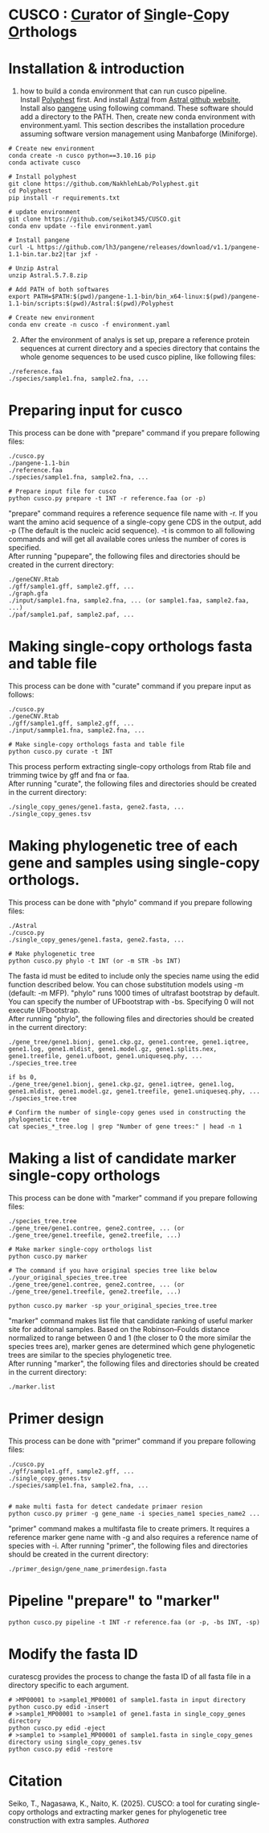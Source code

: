 # CUSCO : <ins>Cu</ins>rator of <ins>S</ins>ingle-<ins>C</ins>opy <ins>O</ins>rthologs

# Installation & introduction
1. how to build a conda environment that can run cusco pipeline.  
Install [Polyphest][Polyphest] first. And install [Astral][Astral] from [Astral github website][AstralHP], Install also [pangene][pangene] using following command. These software should add a directory to the PATH. Then, create new conda environment with environment.yaml. This section describes the installation procedure assuming software version management using Manbaforge (Miniforge).
```
# Create new environment
conda create -n cusco python==3.10.16 pip
conda activate cusco

# Install polyphest
git clone https://github.com/NakhlehLab/Polyphest.git
cd Polyphest
pip install -r requirements.txt

# update environment
git clone https://github.com/seikot345/CUSCO.git
conda env update --file environment.yaml

# Install pangene
curl -L https://github.com/lh3/pangene/releases/download/v1.1/pangene-1.1-bin.tar.bz2|tar jxf -

# Unzip Astral
unzip Astral.5.7.8.zip

# Add PATH of both softwares
export PATH=$PATH:$(pwd)/pangene-1.1-bin/bin_x64-linux:$(pwd)/pangene-1.1-bin/scripts:$(pwd)/Astral:$(pwd)/Polyphest

# Create new environment
conda env create -n cusco -f environment.yaml
```
2. After the environment of analys is set up, prepare a reference protein sequences at current directory and a species directory that contains the whole genome sequences to be used cusco pipline, like following files:
```
./reference.faa
./species/sample1.fna, sample2.fna, ... 
```
# Preparing input for cusco 
This process can be done with "prepare" command if you prepare following files:
```
./cusco.py
./pangene-1.1-bin
./reference.faa
./species/sample1.fna, sample2.fna, ... 

# Prepare input file for cusco  
python cusco.py prepare -t INT -r reference.faa (or -p)
```
"prepare" command requires a reference sequence file name with -r. If you want the amino acid sequence of a single-copy gene CDS in the output, add -p (The default is the nucleic acid sequence). -t is common to all following commands and will get all available cores unless the number of cores is specified.  
After running "pupepare", the following files and directories should be created in the current directory: 
```
./geneCNV.Rtab
./gff/sample1.gff, sample2.gff, ...
./graph.gfa
./input/sample1.fna, sample2.fna, ... (or sample1.faa, sample2.faa, ...)
./paf/sample1.paf, sample2.paf, ...
```

# Making single-copy orthologs fasta and table file
This process can be done  with "curate" command if you prepare input as follows:
```
./cusco.py
./geneCNV.Rtab
./gff/sample1.gff, sample2.gff, ...
./input/sammple1.fna, sample2.fna, ...  

# Make single-copy orthologs fasta and table file
python cusco.py curate -t INT 
```
This process perform extracting single-copy orthologs from Rtab file and trimming twice by gff and fna or faa.  
After running "curate", the following files and directories should be created in the current directory: 
```
./single_copy_genes/gene1.fasta, gene2.fasta, ...
./single_copy_genes.tsv
```

# Making phylogenetic tree of each gene and samples using single-copy orthologs.
This process can be done with "phylo" command if you prepare following files:
```
./Astral
./cusco.py
./single_copy_genes/gene1.fasta, gene2.fasta, ...

# Make phylogenetic tree
python cusco.py phylo -t INT (or -m STR -bs INT)
```
The fasta id must be edited to include only the species name using the edid function described below. You can chose substitution models using -m (default: -m MFP). "phylo" runs 1000 times of ultrafast bootstrap by default. You can specify the number of UFbootstrap with -bs. Specifying 0 will not execute UFbootstrap.  
After running "phylo", the following files and directories should be created in the current directory: 
```
./gene_tree/gene1.bionj, gene1.ckp.gz, gene1.contree, gene1.iqtree, gene1.log, gene1.mldist, gene1.model.gz, gene1.splits.nex, gene1.treefile, gene1.ufboot, gene1.uniqueseq.phy, ...
./species_tree.tree

if bs 0,
./gene_tree/gene1.bionj, gene1.ckp.gz, gene1.iqtree, gene1.log, gene1.mldist, gene1.model.gz, gene1.treefile, gene1.uniqueseq.phy, ...
./species_tree.tree

# Confirm the number of single-copy genes used in constructing the phylogenetic tree
cat species_*_tree.log | grep "Number of gene trees:" | head -n 1
```

# Making a list of candidate marker single-copy orthologs
This process can be done with "marker" command if you prepare following files:
```
./species_tree.tree
./gene_tree/gene1.contree, gene2.contree, ... (or ./gene_tree/gene1.treefile, gene2.treefile, ...)

# Make marker single-copy orthologs list
python cusco.py marker

# The command if you have original species tree like below
./your_original_species_tree.tree
./gene_tree/gene1.contree, gene2.contree, ... (or ./gene_tree/gene1.treefile, gene2.treefile, ...)

python cusco.py marker -sp your_original_species_tree.tree
```
"marker" command makes list file that candidate ranking of useful marker site for additonal samples. Based on the Robinson–Foulds distance normalized to range between 0 and 1 (the closer to 0 the more similar the species trees are), marker genes are determined which gene phylogenetic trees are similar to the species phylogenetic tree.  
After running "marker", the following files and directories should be created in the current directory: 
```
./marker.list
```
# Primer design
This process can be done with "primer" command if you prepare following files:
```
./cusco.py
./gff/sample1.gff, sample2.gff, ...
./single_copy_genes.tsv
./species/sample1.fna, sample2.fna, ... 


# make multi fasta for detect candedate primaer resion
python cusco.py primer -g gene_name -i species_name1 species_name2 ...
```
"primer" command makes a multifasta file to create primers. It requires a reference marker gene name with -g and also requires a reference name of species with -i. 
After running "primer", the following files and directories should be created in the current directory:
```
./primer_design/gene_name_primerdesign.fasta
```
# Pipeline "prepare" to "marker" 
```
python cusco.py pipeline -t INT -r reference.faa (or -p, -bs INT, -sp)
```
# Modify the fasta ID 
curatescg provides the process to change the fasta ID of all fasta file in a directory specific to each argument.
```
# >MP00001 to >sample1_MP00001 of sample1.fasta in input directory
python cusco.py edid -insert
# >sample1_MP00001 to >sample1 of gene1.fasta in single_copy_genes directory
python cusco.py edid -eject
# >sample1 to >sample1_MP00001 of sample1.fasta in single_copy_genes directory using single_copy_genes.tsv
python cusco.py edid -restore
```
# Citation
Seiko, T., Nagasawa, K., Naito, K. (2025). CUSCO: a tool for curating single-copy orthologs and extracting marker genes for phylogenetic tree construction with extra samples. <i>Authorea</i>

[Polyphest]:https://github.com/NakhlehLab/Polyphest
[pangene]: https://github.com/lh3/pangene
[Astral]: https://github.com/smirarab/ASTRAL/raw/master/Astral.5.7.8.zip
[AstralHP]: https://github.com/smirarab/ASTRAL?tab=readme-ov-file
